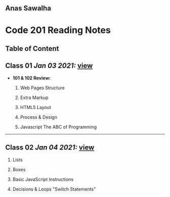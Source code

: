 ## Anas Sawalha

# Code 201 Reading Notes

## Table of Content 


## Class 01  *Jan 03 2021:* [view](https://anassawalha95.github.io/reading-notes-2/Class%2001)

* **101 & 102 Review:** 

   1. Web Pages Structure
    
   2. Extra Markup
    
   3. HTML5 Layout
    
   4. Process & Design
    
   5. Javascript The ABC of Programming

---


## Class 02  *Jan 04 2021:* [view](https://anassawalha95.github.io/reading-notes-2/Class%2002)

   1. Lists 
 
   2. Boxes 

   3. Basic JavaScript Instructions

   4. Decisions & Loops "Switch Statements"



